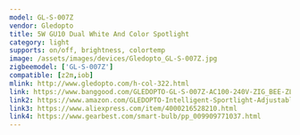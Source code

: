 ```yaml
---
model: GL-S-007Z
vendor: Gledopto
title: 5W GU10 Dual White And Color Spotlight 
category: light
supports: on/off, brightness, colortemp
image: /assets/images/devices/Gledopto_GL-S-007Z.jpg
zigbeemodel: ['GL-S-007Z']
compatible: [z2m,iob]
mlink: http://www.gledopto.com/h-col-322.html
link: https://www.banggood.com/GLEDOPTO-GL-S-007Z-AC100-240V-ZIG_BEE-ZLL-RGBCCT-GU10-5W-LED-Spotlight-Bulb-Work-with-Amazon-Echo-p-1477501.html
link2: https://www.amazon.com/GLEDOPTO-Intelligent-Sportlight-Adjustable-Brightness/dp/B07QWRLDMT
link3: https://www.aliexpress.com/item/4000216528210.html
link4: https://www.gearbest.com/smart-bulb/pp_009909771037.html
---
```

